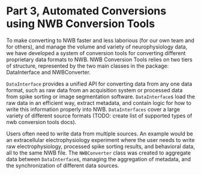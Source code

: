 Part 3, Automated Conversions using NWB Conversion Tools
===============================================================

To make converting to NWB faster and less laborious (for our own team and for others),
and manage the volume and variety of neurophysiology data, we have developed 
a system of conversion tools for converting different proprietary data formats
to NWB. NWB Conversion Tools relies on two tiers
of structure, represented by the two main classes in the package: DataInterface
and NWBConverter. 

``DataInterface`` provides a unified API for converting data from
any one data format, such as raw data from an acquisition system or processed
data from spike sorting or image segmentation software. ``DataInterface``s load the
raw data in an efficient way, extract metadata, and contain logic for how to write
this information properly into NWB. ``DataInterfaces`` cover a large variety of
different source formats (TODO: create list of supported types of nwb conversion tools docs).

Users often need to write data from multiple sources. An example would be an 
extracellular electrophysiology experiment where the user needs to write raw
electrophysiology, processed spike sorting results, and behavioral data, all to
the same NWB file. The ``NWBConverter`` class was created to aggregate data between
``DataInterface``s, managing the aggregation of metadata, and the synchronization
of different data sources.
